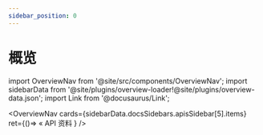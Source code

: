 ```yaml
---
sidebar_position: 0
---
```


# 概览

import OverviewNav from '@site/src/components/OverviewNav';
import sidebarData from '@site/plugins/overview-loader!@site/plugins/overview-data.json';
import Link from '@docusaurus/Link';

<OverviewNav cards={sidebarData.docsSidebars.apisSidebar[5].items}
  ret={()=>
    <Link to='/docs/apis/overview'>« API 资料</Link>
  }
/>
